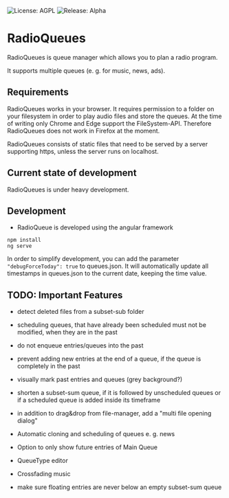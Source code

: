 ![License: AGPL](https://img.shields.io/github/license/radioqueues/radioqueues) ![Release: Alpha](https://img.shields.io/badge/Release-Alpha-red)
# RadioQueues

RadioQueues is queue manager which allows you to plan a radio program.

It supports multiple queues (e. g. for music, news, ads).

## Requirements

RadioQueues works in your browser. It requires permission to a folder on your filesystem in order to play audio files and store the queues. At the time of writing only Chrome and Edge support the FileSystem-API. Therefore RadioQueues does not work in Firefox at the moment.

RadioQueues consists of static files that need to be served by a server supporting https, unless the server runs on localhost.

## Current state of development

RadioQueues is under heavy development.

## Development

- RadioQueue is developed using the angular framework

~~~~
npm install
ng serve
~~~~

In order to simplify development, you can add the parameter `"debugForceToday": true` to queues.json. It will automatically update all timestamps in queues.json to the current date, keeping the time value.


## TODO: Important Features

- detect deleted files from a subset-sub folder

- scheduling queues, that have already been scheduled must not be modified, when they are in the past
- do not enqueue entries/queues into the past
- prevent adding new entries at the end of a queue, if the queue is completely in the past
- visually mark past entries and queues (grey background?)
- shorten a subset-sum queue, if it is followed by unscheduled queues or if a scheduled queue is added inside its timeframe

- in addition to drag&drop from file-manager, add a "multi file opening dialog" 

- Automatic cloning and scheduling of queues e. g. news
- Option to only show future entries of Main Queue
- QueueType editor
- Crossfading music
- make sure floating entries are never below an empty subset-sum queue

